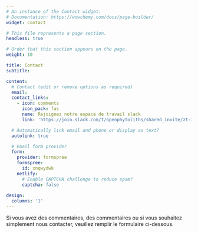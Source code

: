 ```yaml
---
# An instance of the Contact widget.
# Documentation: https://wowchemy.com/docs/page-builder/
widget: contact

# This file represents a page section.
headless: true

# Order that this section appears on the page.
weight: 10

title: Contact
subtitle:

content:
  # Contact (edit or remove options as required)
  email: 
  contact_links:
    - icon: comments
      icon_pack: fas
      name: Rejoignez notre espace de travail slack
      link: 'https://join.slack.com/t/openphytoliths/shared_invite/zt-1akxgco84-cz4Dii0Q5gXeb9J49UgYoQ'

  # Automatically link email and phone or display as text?
  autolink: true

  # Email form provider
  form:
    provider: formspree
    formspree:
      id: xnqwydwk
    netlify:
      # Enable CAPTCHA challenge to reduce spam?
      captcha: false
 
design:
  columns: '1'
---
```


Si vous avez des commentaires, des commentaires ou si vous souhaitez simplement nous contacter, veuillez remplir le formulaire ci-dessous. 

